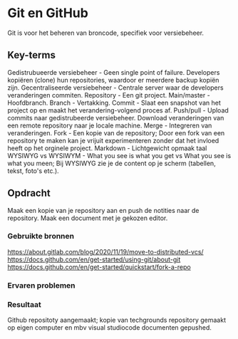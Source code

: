 # Git en GitHub
Git is voor het beheren van broncode, specifiek voor versiebeheer. 

## Key-terms
Gedistrubueerde versiebeheer - Geen single point of failure. Developers kopiëren (clone) hun repositories, waardoor er meerdere backup kopiën zijn. 
Gecentraliseerde versiebeheer - Centrale server waar de developers veranderingen commiten. 
Repository - Een git project. 
Main/master - Hoofdbranch.
Branch - Vertakking.
Commit - Slaat een snapshot van het project op en maakt het verandering-volgend proces af. 
Push/pull - Upload commits naar gedistrubeerde versiebeheer. Download veranderingen van een remote repository naar je locale machine. 
Merge - Integreren van veranderingen. 
Fork - Een kopie van de repository; Door een fork van een repository te maken kan je vrijuit experimenteren zonder dat het invloed heeft op het orginele project. 
Markdown - Lichtgewicht opmaak taal 
WYSIWYG vs WYSIWYM - What you see is what you get vs What you see is what you meen; Bij WYSIWYG zie je de content op je scherm (tabellen, tekst, foto's etc.). 

## Opdracht
Maak een kopie van je repository aan en push de notities naar de repository.
Maak een document met je gekozen editor.

### Gebruikte bronnen
https://about.gitlab.com/blog/2020/11/19/move-to-distributed-vcs/
https://docs.github.com/en/get-started/using-git/about-git
https://docs.github.com/en/get-started/quickstart/fork-a-repo

### Ervaren problemen


### Resultaat
Github repositoty aangemaakt; kopie van techgrounds repository gemaakt op eigen computer en mbv visual studiocode documenten gepushed. 

